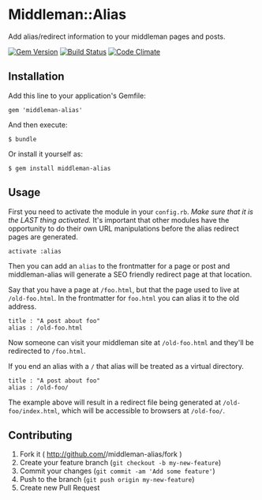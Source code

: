 # Middleman::Alias

Add alias/redirect information to your middleman pages and posts.

[![Gem Version](https://badge.fury.io/rb/middleman-alias.png)](http://badge.fury.io/rb/middleman-alias)
[![Build Status](https://travis-ci.org/Octo-Labs/middleman-alias.png?branch=master)](https://travis-ci.org/Octo-Labs/middleman-alias)
[![Code Climate](https://codeclimate.com/github/Octo-Labs/middleman-alias.png)](https://codeclimate.com/github/Octo-Labs/middleman-alias)

## Installation

Add this line to your application's Gemfile:

    gem 'middleman-alias'

And then execute:

    $ bundle

Or install it yourself as:

    $ gem install middleman-alias

## Usage

First you need to activate the module in your `config.rb`. *Make sure
that it is the LAST thing activated.* It's important that other modules
have the opportunity to do their own URL manipulations before the
alias redirect pages are generated.

```
activate :alias
```

Then you can add an `alias` to the frontmatter for a page or post and
middleman-alias will generate a SEO friendly redirect page at that
location.

Say that you have a page at `/foo.html`, but that the page used to live
at `/old-foo.html`.  In the frontmatter for `foo.html` you can alias it
to the old address.

```
title : "A post about foo"
alias : /old-foo.html
```

Now someone can visit your middleman site at `/old-foo.html` and they'll
be redirected to `/foo.html`.

If you end an alias with a `/` that alias will be treated as a virtual
directory.

```
title : "A post about foo"
alias : /old-foo/
```

The example above will result in a redirect file being generated at
`/old-foo/index.html`, which will be accessible to browsers at `/old-foo/`.

## Contributing

1. Fork it ( http://github.com/<my-github-username>/middleman-alias/fork )
2. Create your feature branch (`git checkout -b my-new-feature`)
3. Commit your changes (`git commit -am 'Add some feature'`)
4. Push to the branch (`git push origin my-new-feature`)
5. Create new Pull Request
